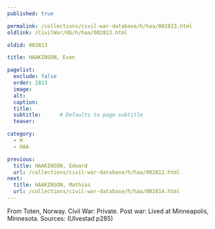 ```yaml
---
published: true

permalink: /collections/civil-war-database/h/haa/002813.html
oldlink: /CivilWar/db/h/haa/002813.html

oldid: 002813

title: HAAKINSON, Even

pagelist:
  exclude: false
  order: 2813
  image: 
  alt:
  caption:
  title:
  subtitle:      # Defaults to page subtitle
  teaser:

category: 
  - H 
  - HAA

previous:
  title: HAAKINSON, Edward
  url: /collections/civil-war-database/h/haa/002812.html  
next:
  title: HAAKINSON, Mathias
  url: /collections/civil-war-database/h/haa/002814.html   
---
```

From Toten, Norway. Civil War: Private. Post war: Lived at Minneapolis, Minnesota. Sources: (Ulvestad p285)